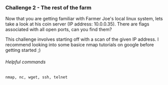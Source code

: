### Challenge 2 - The rest of the farm
Now that you are getting familiar with Farmer Joe's local linux system, lets take a look at his coin server (IP address: 10.0.0.35).  There are flags associated with all open ports, can you find them?

This challenge involves starting off with a scan of the given IP address.  I recommend looking into some basice nmap tutorials on google before getting started ;)

###### Helpful commands
`nmap, nc, wget, ssh, telnet`
